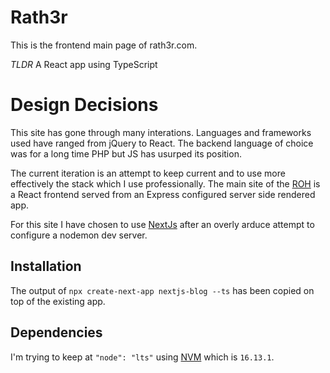 # Rath3r

This is the frontend main page of rath3r.com.

_TLDR_ A React app using TypeScript

# Design Decisions

This site has gone through many interations. Languages and frameworks used have ranged from jQuery
to React. The backend language of choice was for a long time PHP but JS has usurped its position.

The current iteration is an attempt to keep current and to use more effectively the stack which I
use professionally. The main site of the [ROH][1] is a React frontend served from an Express
configured server side rendered app.

For this site I have chosen to use [NextJs][2] after an overly arduce attempt to configure a
nodemon dev server.

## Installation

The output of `npx create-next-app nextjs-blog --ts` has been copied on top of the existing app.

## Dependencies

I'm trying to keep at `"node": "lts"` using [NVM][3] which is `16.13.1`.

[1]: https://www.roh.org.uk/
[2]: https://nextjs.org/
[3]: https://github.com/nvm-sh/nvm

